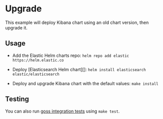 # Upgrade

This example will deploy Kibana chart using an old chart version, then upgrade
it.

## Usage

- Add the Elastic Helm charts repo:
  `helm repo add elastic https://helm.elastic.co`

- Deploy [Elasticsearch Helm chart][]:
  `helm install elasticsearch elastic/elasticsearch`

- Deploy and upgrade Kibana chart with the default values: `make install`

## Testing

You can also run [goss integration tests][] using `make test`.

[goss integration tests]:
  https://github.com/elastic/helm-charts/tree/master/kibana/examples/upgrade/test/goss.yaml
